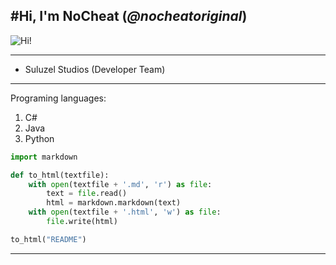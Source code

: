 #Hi, I'm **NoCheat** (_@nocheatoriginal_)
---

![](https://abload.de/img/__profilbild__s2j47.jpeg "Hi!")

---
- Suluzel Studios (Developer Team)

---
Programing languages: 
  1.  C#
  2.  Java 
  3.  Python


```python
import markdown

def to_html(textfile):
    with open(textfile + '.md', 'r') as file:
        text = file.read()
        html = markdown.markdown(text)
    with open(textfile + '.html', 'w') as file:
        file.write(html)

to_html("README")
```

---
